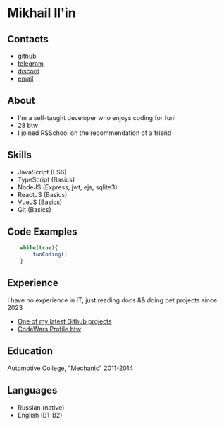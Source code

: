 # Mikhail Il'in

## Contacts
* [github](https://github.com/FirstDayAtWork/)
* [telegram](https://t.me/firstdayatwork)
* [discord](https://discordapp.com/users/268153020527673345)
* [email](mailto:ilinmikhail680@gmail.com)

## About
* I'm a self-taught developer who enjoys coding for fun!
* 28 btw
* I joined RSSchool on the recommendation of a friend

## Skills
* JavaScript (ES6)
* TypeScript (Basics)
* NodeJS (Express, jwt, ejs, sqlite3)
* ReactJS (Basics)
* VueJS (Basics)
* Git (Basics)

## Code Examples
```javascript
    while(true){
        funCoding()
    }
```

## Experience
I have no experience in IT, just reading docs && doing pet projects since 2023
* [One of my latest Github projects](https://github.com/FirstDayAtWork/Js-Quiz)
* [CodeWars Profile btw](https://www.codewars.com/users/FirstDayAtWork)

## Education
Automotive College, "Mechanic" 2011-2014

## Languages
* Russian (native)
* English (B1-B2)